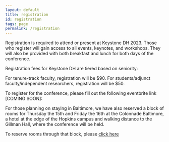 ```yaml
---
layout: default
title: registration
id: registration
tags: page
permalink: /registration
---
```

Registration is required to attend or present at Keystone DH 2023. Those who register will gain access to all events, keynotes, and workshops. They will also be provided with both breakfast and lunch for both days of the conference. 

Registration fees for Keystone DH are tiered based on seniority: 

For tenure-track faculty, registration will be $90. 
For students/adjunct faculty/independent researchers, registration will be $50. 

To register for the conference, please fill out the following eventbrite link [COMING SOON]: 

For those planning on staying in Baltimore, we have also reserved a block of rooms for Thursday the 15th and Friday the 16th at the Colonnade Baltimore, a hotel at the edge of the Hopkins campus and walking distance to the Gillman Hall, where the conference will be held. 

To reserve rooms through that block, please [click here](https://www.hilton.com/en/book/reservation/deeplink/?ctyhocn=BWICUDT&groupCode=CDTCH3&arrivaldate=2023-06-15&departuredate=2023-06-17&cid=OM,WW,HILTONLINK,EN,DirectLink&fromId=HILTONLINKDIRECT) 






